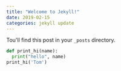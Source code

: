 ```yaml
---
title: "Welcome to Jekyll!"
date: 2019-02-15 
categories: jekyll update
---
```

Tou'll find this post in your `_posts` directory.

```python
def print_hi(name):
  print("hello", name)
print_hi('Tom')
```

